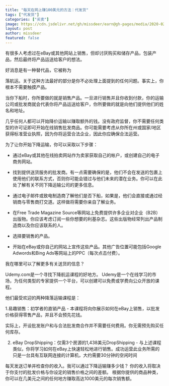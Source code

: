 ```yaml
---
title: "每天在网上赚100美元的方法：代发货"
tags: ["代发货"]
categories: ["买卖"]
image: https://cdn.jsdelivr.net/gh/missdeer/earn@gh-pages/media/2020-02-11/drop-shipping.jpg
layout: post
author: missdeer
featured: false
---
```

 有很多人考虑过在eBay或其他网站上销售，但却讨厌购买和储存产品，包装产品，然后最终将产品运送给客户的想法。

好消息是有一种替代品，它被称为
 
落航运。关于这种方法最好的部分是你不必处理上面提到的任何问题。事实上，你根本不需要触摸产品。

当你下船时，你所要做的就是销售产品。一旦进行销售并且你收到付款，你的运输公司或批发商就会代表你将产品运送给客户，你所要做的就是向他们提供他们的姓名和地址。

几乎任何人都可以开始降价运输以赚取额外的钱。没有政府监督，你不需要任何类型的许可证即可开始在线销售批发商品。你可能需要考虑从你所在州或国家/地区获得标准营业执照，因为你将运营合法企业，因此你应确保合法运营。

为了让你开始下降运输，你可以采取以下步骤：

* 通过eBay或其他在线拍卖网站作为卖家获取自己的帐户，或创建自己的电子商务网站。

* 找到提供送货服务的批发商。有一点需要确保的是，他们不会在发送的包裹上使用他们的联系方式，否则你可能会错过与他们未来的潜在业务。你可以在此处了解有关不同下降运输公司的更多信息。

* 通过电子邮件或致电制造商了解他们是否下船，如果是，他们会直接或通过经销商与零售商打交道。这样做将需要你亲自了解业务。
 
* 在Free Trade Magazine Source等网站上免费提供许多企业对企业（B2B）出版物。你应该考虑订阅一些你想要的利基杂志。这些出版物经常列出产品制造商以及你应该联系的人。

* 选择要销售的产品。

* 开始在eBay或你自己的网站上宣传这些产品。其他广告位置可能包括Google Adwords和Bing Ads等网站上的PPC（每次点击付费）。

我在哪里可以了解更多有关送货的信息？

Udemy.com是一个寻找下降航运课程的好地方。 Udemy是一个在线学习的市场，为任何类型的专家提供一个平台，可以创建可以免费或学费向公众开放的课程。

他们最受欢迎的两种降落运输课程是：

1.易趣销售：初学者的直销产品 - 本课程将向你展示如何在eBay上销售，以批发价格获得零售产品，并且不会预先花钱。

实际上，开设批发账户和与合法批发商合作并不需要任何费用。你无需预先购买任何库存。

2. eBay DropShipping：仅需3个房源的1,438美元DropShipping  - 与上述课程类似，你将学习如何在eBay上快速轻松地进行销售。成功运营此业务所需的只是一台具有互联网连接的计算机，大约需要30分钟的空闲时间
 
每天发送订单并检查你的收入。我可以通过下降运输赚多少钱？
你的收入将取决于你支付的批发价格与你设定的销售价格之间的差额。
根据你提供的商品种类，你可以在几美元之间的任何地方赚取高达1000美元的每次销售额。  